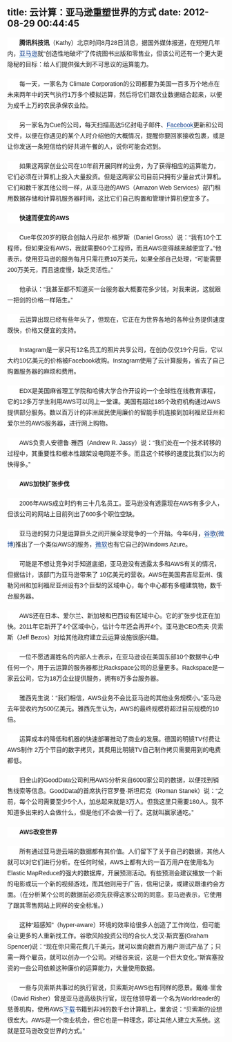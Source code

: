 title: 云计算：亚马逊重塑世界的方式
date: 2012-08-29 00:44:45
---

<p style="margin:20px auto 0px;padding:0px;line-height:25px;font-family:宋体, arial, sans-serif;font-size:14px;white-space:normal;background-color:#FFFFFF;text-indent:2em;">
	<strong>腾讯科技讯</strong>（Kathy）北京时间8月28日消息，据国外媒体报道，在短短几年内，<a class="a-tips-Article-QQ" href="http://stockhtm.finance.qq.com/astock/ggcx/AMZN.OQ.htm" target="_blank" style="color:#0B3B8C;text-decoration:none;border-bottom-width:1px;border-bottom-style:dotted;border-bottom-color:#0781C7;">亚马逊</a>就“创造性地破坏”了传统图书出版和零售业，但该公司还有一个更大更隐秘的目标：给人们提供强大到不可思议的运算能力。
</p>
<p style="margin:20px auto 0px;padding:0px;line-height:25px;font-family:宋体, arial, sans-serif;font-size:14px;white-space:normal;background-color:#FFFFFF;text-indent:2em;">
	每一天，一家名为 Climate Corporation的公司都要为美国一百多万个地点在未来两年中的天气执行1万多个模拟运算，然后将它们跟农业数据结合起来，以便为成千上万的农民承保农业险。
</p>
<p style="margin:20px auto 0px;padding:0px;line-height:25px;font-family:宋体, arial, sans-serif;font-size:14px;white-space:normal;background-color:#FFFFFF;text-indent:2em;">
	另一家名为Cue的公司，每天扫描高达5亿封电子邮件、<a class="a-tips-Article-QQ" href="http://stockhtm.finance.qq.com/astock/ggcx/FB.OQ.htm" target="_blank" style="color:#0B3B8C;text-decoration:none;border-bottom-width:1px;border-bottom-style:dotted;border-bottom-color:#0781C7;">Facebook</a>更新和公司文件，以便在你遇见的某个人时介绍他的大概情况，提醒你要回家接收包裹，或是让你发送一条短信给约好共进午餐的人，说你可能会迟到。
</p>
<p style="margin:20px auto 0px;padding:0px;line-height:25px;font-family:宋体, arial, sans-serif;font-size:14px;white-space:normal;background-color:#FFFFFF;text-indent:2em;">
	如果这两家创业公司在10年前开展同样的业务，为了获得相应的运算能力，它们必须在计算机上投入大量投资。但是这两家公司目前只拥有少量台式计算机。它们和数千家其他公司一样，从亚马逊的AWS（Amazon Web Services）部门租用数据存储和计算机服务器时间，这比它们自己购置和管理计算机便宜多了。
</p>
<p style="margin:20px auto 0px;padding:0px;line-height:25px;font-family:宋体, arial, sans-serif;font-size:14px;white-space:normal;background-color:#FFFFFF;text-indent:2em;">
	<strong>快速而便宜的AWS</strong>
</p>
<p style="margin:20px auto 0px;padding:0px;line-height:25px;font-family:宋体, arial, sans-serif;font-size:14px;white-space:normal;background-color:#FFFFFF;text-indent:2em;">
	Cue年仅20岁的联合创始人丹尼尔·格罗斯（Daniel Gross）说：“我有10个工程师，但如果没有AWS，我就需要60个工程师，而且AWS变得越来越便宜了。”他表示，使用亚马逊的服务每月只需花费10万美元，如果全部自己处理，“可能需要200万美元，而且速度慢，缺乏灵活性。”
</p>
<p style="margin:20px auto 0px;padding:0px;line-height:25px;font-family:宋体, arial, sans-serif;font-size:14px;white-space:normal;background-color:#FFFFFF;text-indent:2em;">
	他承认：“我甚至都不知道买一台服务器大概要花多少钱，对我来说，这就跟一把剑的价格一样陌生。”
</p>
<p style="margin:20px auto 0px;padding:0px;line-height:25px;font-family:宋体, arial, sans-serif;font-size:14px;white-space:normal;background-color:#FFFFFF;text-indent:2em;">
	云运算出现已经有些年头了，但现在，它正在为世界各地的各种业务提供速度既快，价格又便宜的支持。
</p>
<p style="margin:20px auto 0px;padding:0px;line-height:25px;font-family:宋体, arial, sans-serif;font-size:14px;white-space:normal;background-color:#FFFFFF;text-indent:2em;">
	Instagram是一家只有12名员工的照片共享公司，在创办仅仅19个月后，它以大约10亿美元的价格被Facebook收购。Instagram使用了云计算服务，省去了自己购置服务器的麻烦和费用。
</p>
<p style="margin:20px auto 0px;padding:0px;line-height:25px;font-family:宋体, arial, sans-serif;font-size:14px;white-space:normal;background-color:#FFFFFF;text-indent:2em;">
	EDX是美国麻省理工学院和哈佛大学合作开设的一个全球性在线教育课程，它的12多万学生利用AWS可以同上一堂课。美国有超过185个政府机构通过AWS提供部分服务。数以百万计的非洲居民使用廉价的智能手机连接到加利福尼亚州和爱尔兰的AWS服务器，进行网上购物。
</p>
<p style="margin:20px auto 0px;padding:0px;line-height:25px;font-family:宋体, arial, sans-serif;font-size:14px;white-space:normal;background-color:#FFFFFF;text-indent:2em;">
	AWS负责人安德鲁·雅西（Andrew R. Jassy）说：“我们处在一个技术转移的过程中，其重要性和根本性跟架设电网差不多。而且这个转移的速度比我们以为的快得多。”
</p>
<p style="margin:20px auto 0px;padding:0px;line-height:25px;font-family:宋体, arial, sans-serif;font-size:14px;white-space:normal;background-color:#FFFFFF;text-indent:2em;">
	<strong>AWS加快扩张步伐</strong>
</p>
<p style="margin:20px auto 0px;padding:0px;line-height:25px;font-family:宋体, arial, sans-serif;font-size:14px;white-space:normal;background-color:#FFFFFF;text-indent:2em;">
	2006年AWS成立时约有三十几名员工。亚马逊没有透露现在AWS有多少人，但该公司的网站上目前列出了600多个职位空缺。
</p>
<p style="margin:20px auto 0px;padding:0px;line-height:25px;font-family:宋体, arial, sans-serif;font-size:14px;white-space:normal;background-color:#FFFFFF;text-indent:2em;">
	亚马逊的努力只是运算巨头之间开展全球竞争的一个开始。今年6月，<a class="a-tips-Article-QQ" href="http://stockhtm.finance.qq.com/astock/ggcx/GOOG.OQ.htm" target="_blank" style="color:#0B3B8C;text-decoration:none;border-bottom-width:1px;border-bottom-style:dotted;border-bottom-color:#0781C7;">谷歌</a>(<a href="http://t.qq.com/googlechina#pref=qqcom.keyword" rel="googlechina" reltitle="谷歌" target="_blank" style="color:#0B3B8C;text-decoration:none;">微博</a>)推出了一个类似AWS的服务，<a class="a-tips-Article-QQ" href="http://stockhtm.finance.qq.com/astock/ggcx/MSFT.OQ.htm" target="_blank" style="color:#0B3B8C;text-decoration:none;border-bottom-width:1px;border-bottom-style:dotted;border-bottom-color:#0781C7;">微软</a>也有它自己的Windows Azure。
</p>
<p style="margin:20px auto 0px;padding:0px;line-height:25px;font-family:宋体, arial, sans-serif;font-size:14px;white-space:normal;background-color:#FFFFFF;text-indent:2em;">
	可能是不想让竞争对手知道底细，亚马逊没有透露太多和AWS有关的情况，但据估计，该部门为亚马逊带来了 10亿美元的营收。AWS在美国弗吉尼亚州、俄勒冈州和加利福尼亚州设有3个巨型的区域中心，每个中心都有多幢建筑物，数千台服务器。
</p>
<p style="margin:20px auto 0px;padding:0px;line-height:25px;font-family:宋体, arial, sans-serif;font-size:14px;white-space:normal;background-color:#FFFFFF;text-indent:2em;">
	AWS还在日本、爱尔兰、新加坡和巴西设有区域中心。它的扩张步伐正在加快。2011年它新开了4个区域中心，估计今年还会再开4个。亚马逊CEO杰夫·贝索斯（Jeff Bezos）对给其他政府建立云运算设施很感兴趣。
</p>
<p style="margin:20px auto 0px;padding:0px;line-height:25px;font-family:宋体, arial, sans-serif;font-size:14px;white-space:normal;background-color:#FFFFFF;text-indent:2em;">
	一位不愿透漏姓名的内部人士表示，在亚马逊设在美国东部10个数据中心中任何一个，用于云运算的服务器都比Rackspace公司的总量更多。Rackspace是一家云公司，它为18万企业提供服务，拥有8万多台服务器。
</p>
<p style="margin:20px auto 0px;padding:0px;line-height:25px;font-family:宋体, arial, sans-serif;font-size:14px;white-space:normal;background-color:#FFFFFF;text-indent:2em;">
	雅西先生说：“我们相信，AWS业务不会比亚马逊的其他业务规模小。”亚马逊去年营收约为500亿美元。雅西先生认为，AWS的最终规模将超过目前规模的10倍。
</p>
<p style="margin:20px auto 0px;padding:0px;line-height:25px;font-family:宋体, arial, sans-serif;font-size:14px;white-space:normal;background-color:#FFFFFF;text-indent:2em;">
	运算成本的降低和机器的快速部署推动了商业的发展。德国的明镜TV付费让AWS制作 2万个节目的数字拷贝，其费用比明镜TV自己制作拷贝需要用到的电费都低。
</p>
<p style="margin:20px auto 0px;padding:0px;line-height:25px;font-family:宋体, arial, sans-serif;font-size:14px;white-space:normal;background-color:#FFFFFF;text-indent:2em;">
	旧金山的GoodData公司利用AWS分析来自6000家公司的数据，以便找到销售线索等信息。GoodData的首席执行官罗曼·斯坦尼克（Roman Stanek）说：“之前，每个公司需要至少5个人，加总起来就是3万人。但我这里只需要180人。我不知道多出来的人会做什么，但是他们不会做一行了。这就叫赢家通吃。”
</p>
<p style="margin:20px auto 0px;padding:0px;line-height:25px;font-family:宋体, arial, sans-serif;font-size:14px;white-space:normal;background-color:#FFFFFF;text-indent:2em;">
	<strong>AWS改变世界</strong>
</p>
<p style="margin:20px auto 0px;padding:0px;line-height:25px;font-family:宋体, arial, sans-serif;font-size:14px;white-space:normal;background-color:#FFFFFF;text-indent:2em;">
	所有通过亚马逊云端的数据都有其价值。人们留下了关于自己的数据，其他人就可以对它们进行分析。在任何时候，AWS上都有大约一百万用户在使用名为Elastic MapReduce的强大的数据库，开展预测活动。有些预测会建议播放一个新的电影或玩一个新的视频游戏，而其他则用于广告，信用记录，或建议跟谁约会方面。（在分析某个公司的数据前必须先获得这家公司的同意。亚马逊表示，它使用了跟其零售网站上同样的安全标准。）
</p>
<p style="margin:20px auto 0px;padding:0px;line-height:25px;font-family:宋体, arial, sans-serif;font-size:14px;white-space:normal;background-color:#FFFFFF;text-indent:2em;">
	这种“超感知”（hyper-aware）环境的效率给很多人创造了工作岗位，但可能会让更多的人重新找工作。谷歌风险投资公司的合伙人戈汉·斯宾塞(Graham Spencer)说：“现在你只需花费几千美元，就可以面向数百万用户测试产品了；只需一两个雇员，就可以创办一个公司。对硅谷来说，这是一个巨大变化。”斯宾塞投资的一些公司依赖这种廉价的运算能力，大量使用数据。
</p>
<p style="margin:20px auto 0px;padding:0px;line-height:25px;font-family:宋体, arial, sans-serif;font-size:14px;white-space:normal;background-color:#FFFFFF;text-indent:2em;">
	一些与贝索斯共事过的执行官说，贝索斯对AWS也有同样的愿景。戴维·里舍（David Risher）曾是亚马逊高级执行官，现在他领导着一个名为Worldreader的慈善机构，使用AWS<a class="a-tips-Article-QQ" href="http://download.tech.qq.com/" target="_blank" style="color:#0B3B8C;text-decoration:none;border-bottom-width:1px;border-bottom-style:dotted;border-bottom-color:#0781C7;">下载</a>书籍到非洲的数千台计算机上。里舍说：“贝索斯的设想很宏大。AWS是一个商业机会，但它也是一种理念，即让其他人建立大系统。这就是亚马逊改变世界的方式。”
</p>